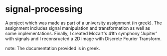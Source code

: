# signal-processing

A project which was made as part of a university assignment (in greek). The assignment includes signal manipulation and transformation as well as some implementations. Finally, I created Mozart's 41th symphony 'Jupiter' with signals and I reconsructed a 2D image with Discrete Fourier Transform.

note: The documentation provided is in greek.
